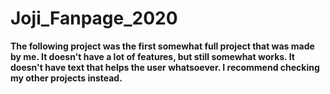 # Joji_Fanpage_2020

**The following project was the first somewhat full project that was made by me. It doesn't have a lot of features, but still somewhat works. It doesn't have text that helps the user whatsoever. I recommend checking my other projects instead.**

